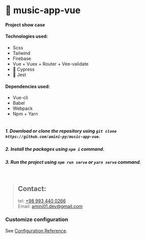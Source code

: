 # 🚧 music-app-vue
#### Project show case

#### Technologies used:
- Scss
- Tailwind
- Firebase
- Vue + Vuex + Router + Vee-validate
- 🚧 Cypress
- 🚧 Jest
#### Dependencies used:
- Vue-cli
- Babel
- Webpack
- Npm + Yarn <br><br>
##### 1. Download or clone the repository using `git clone https://github.com/amini-py/music-app-vue`.
##### 2. Install the packages using `npm i` command.
##### 3. Run the project using `npm run serve` or `yarn serve` command.<br><br><br>

> ## Contact:
> tel: [+98 993 440 0266](tel:+989934400266) <br>
> Email: [amini01.dev@gmail.com](mailto:amini01.dev@gmail.com)

### Customize configuration
See [Configuration Reference](https://cli.vuejs.org/config/).
